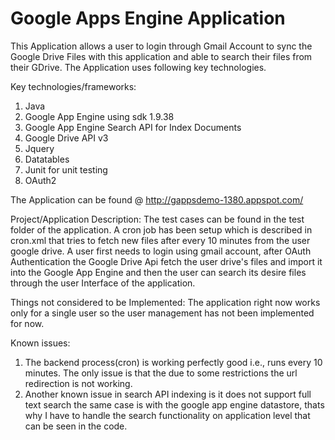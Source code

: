 # Google Apps Engine Application

This Application allows a user to login through Gmail Account to sync the Google Drive Files with this application and able to search their files from their GDrive. The Application uses following key technologies.

Key technologies/frameworks:

1. Java
2. Google App Engine using sdk 1.9.38
3. Google App Engine Search API for Index Documents
4. Google Drive API v3
5. Jquery
6. Datatables
7. Junit for unit testing
8. OAuth2

The Application can be found @ http://gappsdemo-1380.appspot.com/

Project/Application Description:
The test cases can be found in the test folder of the application. A cron job has been setup which is described in cron.xml that tries to fetch new files after every 10 minutes from the user google drive. A user first needs to login using gmail account, after OAuth Authentication the Google Drive Api fetch the user drive's files and import it into the Google App Engine and then the user can search its desire files through the user Interface of the application.

Things not considered to be Implemented:
The application right now works only for a single user so the user management has not been implemented for now.

Known issues:

1. The backend process(cron) is working perfectly good i.e., runs every 10 minutes. The only issue is that the due to some restrictions the url redirection is not working.
2. Another known issue in search API indexing is it does not support full text search the same case is with the google app engine datastore, thats why I have to handle the search functionality on application level that can be seen in the code.
